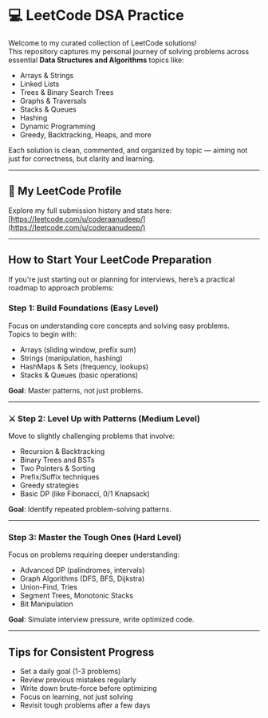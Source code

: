 # 💻 LeetCode DSA Practice

Welcome to my curated collection of LeetCode solutions!  
This repository captures my personal journey of solving problems across essential **Data Structures and Algorithms** topics like:

- Arrays & Strings
- Linked Lists  
- Trees & Binary Search Trees  
- Graphs & Traversals  
- Stacks & Queues  
- Hashing  
- Dynamic Programming  
- Greedy, Backtracking, Heaps, and more

Each solution is clean, commented, and organized by topic — aiming not just for correctness, but clarity and learning.

---

## 🔗 My LeetCode Profile
Explore my full submission history and stats here:  
[https://leetcode.com/u/coderaanudeep/](https://leetcode.com/u/coderaanudeep/)

---

## How to Start Your LeetCode Preparation

If you're just starting out or planning for interviews, here’s a practical roadmap to approach problems:

### Step 1: Build Foundations (Easy Level)
Focus on understanding core concepts and solving easy problems.  
Topics to begin with:
- Arrays (sliding window, prefix sum)
- Strings (manipulation, hashing)
- HashMaps & Sets (frequency, lookups)
- Stacks & Queues (basic operations)

**Goal**: Master patterns, not just problems.

---

### ⚔️ Step 2: Level Up with Patterns (Medium Level)
Move to slightly challenging problems that involve:
- Recursion & Backtracking
- Binary Trees and BSTs
- Two Pointers & Sorting
- Prefix/Suffix techniques
- Greedy strategies
- Basic DP (like Fibonacci, 0/1 Knapsack)

**Goal**: Identify repeated problem-solving patterns.

---

### Step 3: Master the Tough Ones (Hard Level)
Focus on problems requiring deeper understanding:
- Advanced DP (palindromes, intervals)
- Graph Algorithms (DFS, BFS, Dijkstra)
- Union-Find, Tries
- Segment Trees, Monotonic Stacks
- Bit Manipulation

**Goal**: Simulate interview pressure, write optimized code.

---

## Tips for Consistent Progress
- Set a daily goal (1-3 problems)
- Review previous mistakes regularly
- Write down brute-force before optimizing
- Focus on learning, not just solving
- Revisit tough problems after a few days

